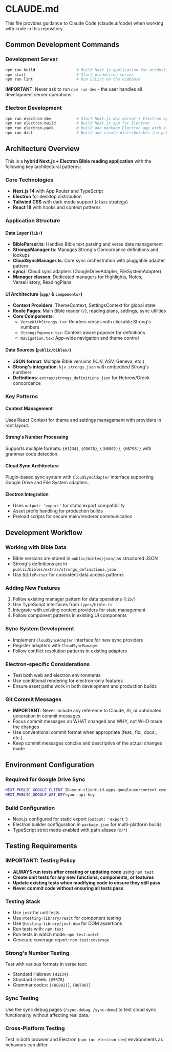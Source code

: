 # CLAUDE.md

This file provides guidance to Claude Code (claude.ai/code) when working with code in this repository.

## Common Development Commands

### Development Server
```bash
npm run build                  # Build Next.js application for production
npm start                      # Start production server
npm run lint                   # Run ESLint on the codebase
```

**IMPORTANT**: Never ask to run `npm run dev` - the user handles all development server operations.

### Electron Development
```bash
npm run electron-dev           # Start Next.js dev server + Electron app
npm run electron-build         # Build Next.js app for Electron
npm run electron-pack          # Build and package Electron app with electron-builder
npm run dist                   # Build and create distributable (no publish)
```

## Architecture Overview

This is a **hybrid Next.js + Electron Bible reading application** with the following key architectural patterns:

### Core Technologies
- **Next.js 14** with App Router and TypeScript
- **Electron** for desktop distribution
- **Tailwind CSS** with dark mode support (`class` strategy)
- **React 18** with hooks and context patterns

### Application Structure

#### Data Layer (`lib/`)
- **BibleParser.ts**: Handles Bible text parsing and verse data management
- **StrongsManager.ts**: Manages Strong's Concordance definitions and lookups
- **CloudSyncManager.ts**: Core sync orchestration with pluggable adapter pattern
- **sync/**: Cloud sync adapters (GoogleDriveAdapter, FileSystemAdapter)
- **Manager classes**: Dedicated managers for Highlights, Notes, VerseHistory, ReadingPlans

#### UI Architecture (`app/` & `components/`)
- **Context Providers**: ThemeContext, SettingsContext for global state
- **Route Pages**: Main Bible reader (`/`), reading plans, settings, sync utilities
- **Core Components**: 
  - `VerseWithStrongs.tsx`: Renders verses with clickable Strong's numbers
  - `StrongsPopover.tsx`: Context-aware popover for definitions
  - `Navigation.tsx`: App-wide navigation and theme control

#### Data Sources (`public/bibles/`)
- **JSON format**: Multiple Bible versions (KJV, ASV, Geneva, etc.)
- **Strong's integration**: `kjv_strongs.json` with embedded Strong's numbers
- **Definitions**: `extras/strongs_definitions.json` for Hebrew/Greek concordance

### Key Patterns

#### Context Management
Uses React Context for theme and settings management with providers in root layout.

#### Strong's Number Processing
Supports multiple formats: `{H1234}`, `{G5678}`, `{(H8802)}`, `{H8798)}` with grammar code detection.

#### Cloud Sync Architecture
Plugin-based sync system with `CloudSyncAdapter` interface supporting Google Drive and File System adapters.

#### Electron Integration
- Uses `output: 'export'` for static export compatibility
- Asset prefix handling for production builds
- Preload scripts for secure main/renderer communication

## Development Workflow

### Working with Bible Data
- Bible versions are stored in `public/bibles/json/` as structured JSON
- Strong's definitions are in `public/bibles/extras/strongs_definitions.json`
- Use `BibleParser` for consistent data access patterns

### Adding New Features
1. Follow existing manager pattern for data operations (`lib/`)
2. Use TypeScript interfaces from `types/bible.ts`
3. Integrate with existing context providers for state management
4. Follow component patterns in existing UI components

### Sync System Development
- Implement `CloudSyncAdapter` interface for new sync providers
- Register adapters with `CloudSyncManager`
- Follow conflict resolution patterns in existing adapters

### Electron-specific Considerations
- Test both web and electron environments
- Use conditional rendering for electron-only features
- Ensure asset paths work in both development and production builds

### Git Commit Messages
- **IMPORTANT**: Never include any reference to Claude, AI, or automated generation in commit messages
- Focus commit messages on WHAT changed and WHY, not WHO made the changes
- Use conventional commit format when appropriate (feat:, fix:, docs:, etc.)
- Keep commit messages concise and descriptive of the actual changes made

## Environment Configuration

### Required for Google Drive Sync
```bash
NEXT_PUBLIC_GOOGLE_CLIENT_ID=your-client-id.apps.googleusercontent.com
NEXT_PUBLIC_GOOGLE_API_KEY=your-api-key
```

### Build Configuration
- Next.js configured for static export (`output: 'export'`)
- Electron builder configuration in `package.json` for multi-platform builds
- TypeScript strict mode enabled with path aliases (`@/*`)

## Testing Requirements

### IMPORTANT: Testing Policy
- **ALWAYS run tests after creating or updating code** using `npm test`
- **Create unit tests for any new functions, components, or features**
- **Update existing tests when modifying code to ensure they still pass**
- **Never commit code without ensuring all tests pass**

### Testing Stack
- Use `jest` for unit tests
- Use `@testing-library/react` for component testing
- Use `@testing-library/jest-dom` for DOM assertions
- Run tests with: `npm test`
- Run tests in watch mode: `npm test:watch`
- Generate coverage report: `npm test:coverage`

### Strong's Number Testing
Test with various formats in verse text:
- Standard Hebrew: `{H1234}`
- Standard Greek: `{G5678}` 
- Grammar codes: `{(H8802)}`, `{H8798)}`

### Sync Testing
Use the sync debug pages (`/sync-debug`, `/sync-demo`) to test cloud sync functionality without affecting real data.

### Cross-Platform Testing
Test in both browser and Electron (`npm run electron-dev`) environments as behaviors can differ.